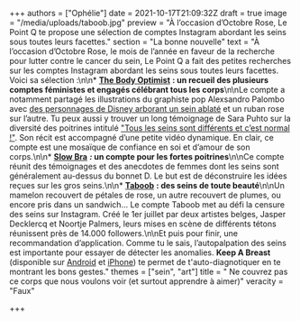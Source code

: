 +++
authors = ["Ophélie"]
date = 2021-10-17T21:09:32Z
draft = true
image = "/media/uploads/taboob.jpg"
preview = "À l’occasion d’Octobre Rose, Le Point Q te propose une sélection de comptes Instagram abordant les seins sous toutes leurs facettes."
section = "La bonne nouvelle"
text = "À l’occasion d’Octobre Rose, le mois de l’année en faveur de la recherche pour lutter contre le cancer du sein, Le Point Q a fait des petites recherches sur les comptes Instagram abordant les seins sous toutes leurs facettes. Voici sa sélection :\n\n* [**The Body Optimist**](https://www.instagram.com/thebodyoptimist) **: un recueil des plusieurs comptes féministes et engagés célébrant tous les corps**\n\nLe compte a notamment partagé les illustrations du graphiste pop Alexsandro Palombo avec [des personnages de Disney arborant un sein ablaté](https://www.instagram.com/p/CUzuBGPI8YD/) et un ruban rose sur l’autre. Tu peux aussi y trouver un long témoignage de Sara Puhto sur la diversité des poitrines intitulé [\"Tous les seins sont différents et c’est normal !\"](https://www.instagram.com/p/CU6qm8JtbMY/). Son récit est accompagné d’une petite vidéo dynamique. En clair, ce compte est une mosaïque de confiance en soi et d’amour de son corps.\n\n* [**Slow Bra**](https://www.instagram.com/slowbra.fr) **_:_ un compte pour les fortes poitrines**\n\nCe compte réunit des témoignages et des anecdotes de femmes dont les seins sont généralement au-dessus du bonnet D. Le but est de déconstruire les idées reçues sur les gros seins.\n\n* [**Taboob**](https://www.instagram.com/taboobofficial/) **: des seins de toute beauté**\n\nUn mamelon recouvert de pétales de rose, un autre recouvert de plumes, ou encore pris dans un sandwich... Le compte Taboob met au défi la censure des seins sur Instagram. Créé le 1er juillet par deux artistes belges, Jasper Decklercq et Noortje Palmers, leurs mises en scène de différents tétons réunissent près de 14.000 followers.\n\nEt puis pour finir, une recommandation d’application. Comme tu le sais, l’autopalpation des seins est importante pour essayer de détecter les anomalies. **Keep A Breast** (disponible sur [Android](https://play.google.com/store/apps/details?id=org.keep_a_breast.kabapp&hl=fr&gl=US) et [iPhone](https://apps.apple.com/us/app/keep-a-breast/id1518953075)) te permet de t'auto-diagnotiquer en te montrant les bons gestes."
themes = ["sein", "art"]
title = "         Ne couvrez pas ce corps que nous voulons voir (et surtout apprendre à aimer)"
veracity = "Faux"

+++
